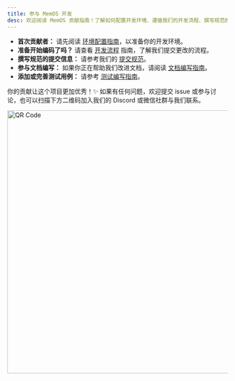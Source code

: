 ```yaml
---
title: 参与 MemOS 开发
desc: 欢迎阅读 MemOS 贡献指南！了解如何配置开发环境、遵循我们的开发流程、撰写规范的提交信息、完善文档以及添加测试用例。
---
```


-   **首次贡献者：** 请先阅读 [环境配置指南](setting_up.md)，以准备你的开发环境。
-   **准备开始编码了吗？** 请查看 [开发流程](development_workflow.md) 指南，了解我们提交更改的流程。
-   **撰写规范的提交信息：** 请参考我们的 [提交规范](commit_guidelines.md)。
-   **参与文档编写：** 如果你正在帮助我们改进文档，请阅读 [文档编写指南](writing_docs.md)。
-   **添加或完善测试用例：** 请参考 [测试编写指南](writing_tests.md)。

你的贡献让这个项目更加优秀！✨ 如果有任何问题，欢迎提交 issue 或参与讨论，也可以扫描下方二维码加入我们的 Discord 或微信社群与我们联系。

<img src="https://statics.memtensor.com.cn/memos/qr-code.png" alt="QR Code" width="600">

